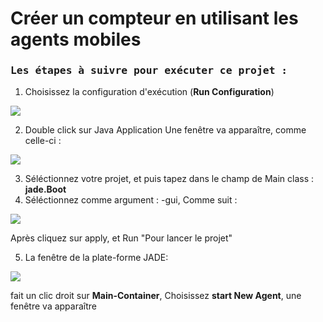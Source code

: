 Créer un compteur en utilisant les agents mobiles
==================

### <samp>Les étapes à suivre pour exécuter ce projet :   </samp>

  1) Choisissez la configuration d'exécution (**Run Configuration**)
  <img src="https://www.mediafire.com/convkey/80d0/vdkhwgccnysd42ezg.jpg">
  
  2) Double click sur Java Application
  Une fenêtre va apparaître, comme celle-ci : 
   
  <img src="https://www.mediafire.com/convkey/f64e/g6s1zphz5ekn7w6zg.jpg">
  
  3) Séléctionnez votre projet, et puis tapez dans le champ de Main class : **jade.Boot**
  4) Séléctionnez comme argument : -gui, Comme suit : 
  <img src="https://www.mediafire.com/convkey/0298/e7310wuomvw5do0zg.jpg"> 
   
   Après cliquez sur apply, et Run "Pour lancer le projet" 
   
   5) La fenêtre de la plate-forme JADE:
   <img src="https://www.mediafire.com/convkey/b29f/8urqqyoec0jx7vnzg.jpg">
   
   fait un clic droit sur **Main-Container**, Choisissez **start New Agent**, une fenêtre va apparaître
   
   
